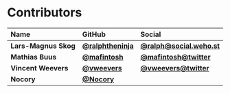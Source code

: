 # Contributors

| Name                 | GitHub                                                 | Social                                                     |
| :------------------- | :----------------------------------------------------- | :--------------------------------------------------------- |
| **Lars-Magnus Skog** | [**@ralphtheninja**](https://github.com/ralphtheninja) | [**@ralph@social.weho.st**](https://social.weho.st/@ralph) |
| **Mathias Buus**     | [**@mafintosh**](https://github.com/mafintosh)         | [**@mafintosh@twitter**](https://twitter.com/mafintosh)    |
| **Vincent Weevers**  | [**@vweevers**](https://github.com/vweevers)           | [**@vweevers@twitter**](https://twitter.com/vweevers)      |
| **Nocory**           | [**@Nocory**](https://github.com/Nocory)               |                                                            |
